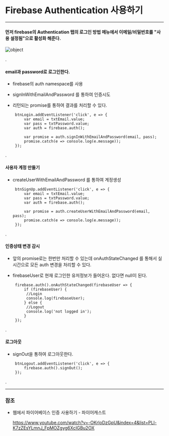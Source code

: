 # Firebase Authentication 사용하기

*** 

#### 먼저 firebase의 Authentication 탭의 로그인 방법 메뉴에서 이메일/비밀번호를 "사용 설정됨"으로 활성화 해준다.

![object](./../images/develop/fb-auth.png "object")

.

#### email과 password로 로그인한다.

 - firebase의 auth namespace를 사용
 - signInWithEmailAndPassword 를 통하여 인증시도
 - 리턴되는 promise를 통하여 결과를 처리할 수 있다.

        btnLogin.addEventListener('click', e => {
            var email = txtEmail.value;
            var pass = txtPassword.value;
            var auth = firebase.auth();
            
            var promise = auth.signInWithEmailAndPassword(email, pass);
            promise.catch(e => console.log(e.message));
        });

.

#### 사용자 계정 만들기

 - createUserWithEmailAndPassword 를 통하여 계정생성

        btnSignUp.addEventListener('click', e => {
            var email = txtEmail.value;
            var pass = txtPassword.value;
            var auth = firebase.auth();
            
            var promise = auth.createUserWithEmailAndPassword(email, pass);
            promise.catch(e => console.log(e.message));
        });
        
.
        
#### 인증상태 변경 감시

 - 앞의 promise로는 한번만 처리할 수 있는데 onAuthStateChanged 를 통해서 실시간으로 모든 auth 변경을 처리할 수 있다.
 - firebaseUser로 현재 로그인한 유저정보가 들어온다. 없다면 null이 된다.
 
        firebase.auth().onAuthStateChanged(firebaseUser => {
            if (firebaseUser) {
             //Login
             console.log(firebaseUser);
            } else {
             //Logout
             console.log('not logged in');
            }
        });

.
   
#### 로그아웃
    
 - signOut을 통하여 로그아웃한다.
   
        btnLogout.addEventListener('click', e => {
            firebase.auth().signOut();
        });

.

***         
         
### 참조

 - 웹에서 파이어베이스 인증 사용하기 - 파이어캐스트
 
   <https://www.youtube.com/watch?v=-OKrloDzGpU&index=4&list=PLl-K7zZEsYLmnJ_FpMOZgyg6XcIGBu2OX>

    